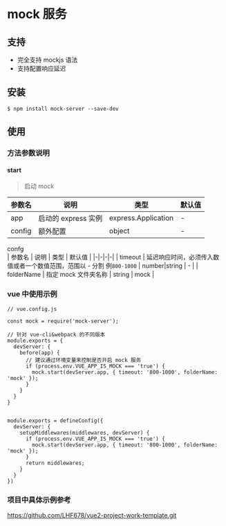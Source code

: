 # mock 服务

## 支持
- 完全支持 mockjs 语法
- 支持配置响应延迟

## 安装
```
$ npm install mock-server --save-dev
```

## 使用

### 方法参数说明

#### start
> 启动 mock

| 参数名 | 说明 | 类型 | 默认值 |
|-|-|-|-|
| app | 启动的 express 实例 | express.Application  | - |
| config | 额外配置 | object  | - |

confg <br>
| 参数名 | 说明 | 类型 | 默认值 |
|-|-|-|-|
| timeout | 延迟响应时间，必须传入数值或者一个数值范围，范围以 - 分割 例```800-1000``` | number\|string  | - |
| folderName | 指定 mock 文件夹名称 | string  | mock |


### vue 中使用示例
```
// vue.config.js

const mock = require('mock-server');

// 针对 vue-cli&webpack 的不同版本
module.exports = {
  devServer: {
    before(app) {
      // 建议通过环境变量来控制是否开启 mock 服务
      if (process.env.VUE_APP_IS_MOCK === 'true') {
        mock.start(devServer.app, { timeout: '800-1000', folderName: 'mock' });
      }
    }
  }
}


module.exports = defineConfig({
  devServer: {
    setupMiddlewares(middlewares, devServer) {
      if (process.env.VUE_APP_IS_MOCK === 'true') {
        mock.start(devServer.app, { timeout: '800-1000', folderName: 'mock' });
      }
      return middlewares;
    }
  }
})
```

### 项目中具体示例参考
https://github.com/LHF678/vue2-project-work-template.git

